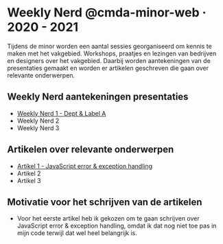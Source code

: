 # Weekly Nerd @cmda-minor-web · 2020 - 2021

Tijdens de minor worden een aantal sessies georganiseerd om kennis te maken met het vakgebied. 
Workshops, praatjes en lezingen van bedrijven en designers over het vakgebied. Daarbij worden aantekeningen van de presentaties gemaakt en worden er artikelen geschreven die gaan over relevante onderwerpen.

## Weekly Nerd aantekeningen presentaties
- [Weekly Nerd 1 - Dept & Label A](https://github.com/ofahchouch-gh/weekly-nerd-2021/wiki/Weekly-Nerd-%231---Dept-&-Label-A)
- Weekly Nerd 2
- Weekly Nerd 3

## Artikelen over relevante onderwerpen
- [Artikel 1 - JavaScript error & exception handling](https://github.com/ofahchouch-gh/weekly-nerd-2021/wiki/Artikel-%231)
- Artikel 2
- Artikel 3

## Motivatie voor het schrijven van de artikelen
- Voor het eerste artikel heb ik gekozen om te gaan schrijven over JavaScript error & exception handling, omdat ik dat nog niet toe pas in mijn code terwijl dat wel heel belangrijk is. 
